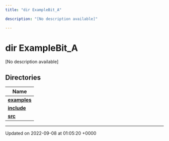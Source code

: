 ```yaml
---
title: "dir ExampleBit_A"

description: "[No description available]"

---
```


# dir ExampleBit_A

[No description available]

## Directories

| Name           |
| -------------- |
| **[examples](/documentation/code/files/dir_73419aae21f2790e2a34b6020470874c/)**  |
| **[include](/documentation/code/files/dir_423d22a8cf975e1790dba4f1c193fb44/)**  |
| **[src](/documentation/code/files/dir_6c1cc9801ff9c991c4ce5d73ed166b87/)**  |






-------------------------------

Updated on 2022-09-08 at 01:05:20 +0000

